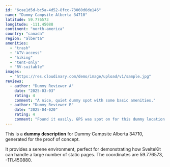 ```yaml
---
id: "6cae1d5d-bc5a-4d52-8fcc-73060d6de146"
name: "Dummy Campsite Alberta 34710"
latitude: 59.776573
longitude: -111.45088
continent: "north-america"
country: "canada"
region: "alberta"
amenities:
  - "trash"
  - "ATV-access"
  - "hiking"
  - "tent-only"
  - "RV-suitable"
images:
  - "https://res.cloudinary.com/demo/image/upload/v1/sample.jpg"
reviews:
  - author: "Dummy Reviewer A"
    date: "2025-03-03"
    rating: 4
    comment: "A nice, quiet dummy spot with some basic amenities."
  - author: "Dummy Reviewer B"
    date: "2025-04-020"
    rating: 4
    comment: "Found it easily. GPS was spot on for this dummy location."
---
```


This is a **dummy description** for Dummy Campsite Alberta 34710, generated for the proof of concept.

It provides a serene environment, perfect for demonstrating how SvelteKit can handle a large number of static pages. The coordinates are 59.776573, -111.450880.
